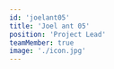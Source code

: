 ```yaml
---
id: 'joelant05'
title: 'Joel ant 05'
position: 'Project Lead'
teamMember: true
image: './icon.jpg'
---
```

